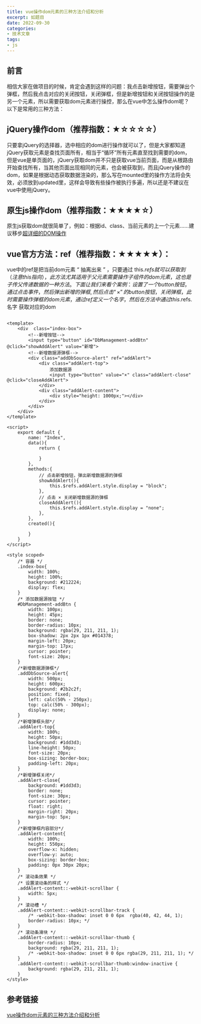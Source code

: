 ```yaml
---
title: vue操作dom元素的三种方法介绍和分析
excerpt: 如题目
date: 2022-09-30
categories:
- 技术文章
tags:
- js
---
```


## 前言
相信大家在做项目的时候，肯定会遇到这样的问题：我点击新增按钮，需要弹出个弹框，然后我点击对应的关闭按钮，关闭弹框，但是新增按钮和关闭按钮操作的是另一个元素，所以需要获取dom元素进行操控，那么在vue中怎么操作dom呢？
以下是常用的三种方法：

## jQuery操作dom（推荐指数：★☆☆☆☆）
只要拿jQuery的选择器，选中相应的dom进行操作就可以了，但是大家都知道jQuery获取元素是查找页面所有，相当于“循环”所有元素直至找到需要的dom，但是vue是单页面的，jQuery获取dom并不只是获取vue当前页面，而是从根路由开始查找所有，当其他页面出现相同的元素，也会被获取到，而且jQuery操作的dom，如果是根据动态获取数据渲染的，那么写在mounted里的操作方法将会失效，必须放到updated里，这样会导致有些操作被执行多遍，所以还是不建议在vue中使用jQuery。

## 原生js操作dom（推荐指数：★★★★☆）
原生js获取dom就很简单了，例如：根据id、class、当前元素的上一个元素......建议移步[超详细的DOM操作](https://shuangxunian.gitee.io/2020/12/24/operationDOM/)

## vue官方方法：ref（推荐指数：★★★★★）：
vue中的ref是把当前dom元素 “ 抽离出来 ” ，只要通过 this.$refs就可以获取到（注意this指向），此方法尤其适用于父元素需要操作子组件的dom元素，这也是子传父传递数据的一种方法。
下面让我们来看个案例：
设置了一个button按钮，通过点击事件，然后弹出 新增的弹框 , 然后点击 “ × ”的button按钮，关闭弹框，此时需要操作弹框的dom元素，通过ref定义一个名字， 然后在方法中通过  this.$refs.名字  获取对应的dom
```vue

<template>
    <div  class="index-box">
        <!--新增按钮-->
        <input type="button" id="DbManagement-addBtn" @click="showAddAlert" value="新增">
        <!--新增数据源弹框-->
        <div class="addDbSource-alert" ref="addAlert">
            <div class="addAlert-top">
                添加数据源
                <input type="button" value="×" class="addAlert-close" @click="closeAddAlert">
            </div>
            <div class="addAlert-content">
                <div style="height: 1000px;"></div>
            </div>
        </div>
    </div>
</template>
 
<script>
    export default {
        name: "Index",
        data(){
            return {
 
            }
        },
        methods:{
            // 点击新增按钮，弹出新增数据源的弹框
            showAddAlert(){
                this.$refs.addAlert.style.display = "block";
            },
            // 点击 × 关闭新增数据源的弹框
            closeAddAlert(){
                this.$refs.addAlert.style.display = "none";
            },
        },
        created(){
 
        }
    }
</script>
 
<style scoped>
    /* 容器 */
    .index-box{
        width: 100%;
        height: 100%;
        background: #212224;
        display: flex;
    }
    /* 添加数据源按钮 */
    #DbManagement-addBtn {
        width: 100px;
        height: 45px;
        border: none;
        border-radius: 10px;
        background: rgba(29, 211, 211, 1);
        box-shadow: 2px 2px 1px #014378;
        margin-left: 20px;
        margin-top: 17px;
        cursor: pointer;
        font-size: 20px;
    }
    /*新增数据源弹框*/
    .addDbSource-alert{
        width: 500px;
        height: 600px;
        background: #2b2c2f;
        position: fixed;
        left: calc(50% - 250px);
        top: calc(50% - 300px);
        display: none;
    }
    /*新增弹框头部*/
    .addAlert-top{
        width: 100%;
        height: 50px;
        background: #1dd3d3;
        line-height: 50px;
        font-size: 20px;
        box-sizing: border-box;
        padding-left: 20px;
    }
    /*新增弹框关闭*/
    .addAlert-close{
        background: #1dd3d3;
        border: none;
        font-size: 30px;
        cursor: pointer;
        float: right;
        margin-right: 20px;
        margin-top: 5px;
    }
    /*新增弹框内容部分*/
    .addAlert-content{
        width: 100%;
        height: 550px;
        overflow-x: hidden;
        overflow-y: auto;
        box-sizing: border-box;
        padding: 0px 30px 20px;
    }
    /* 滚动条效果 */
    /* 设置滚动条的样式 */
    .addAlert-content::-webkit-scrollbar {
        width: 5px;
    }
    /* 滚动槽 */
    .addAlert-content::-webkit-scrollbar-track {
        /* -webkit-box-shadow: inset 0 0 6px  rgba(40, 42, 44, 1);
        border-radius: 10px; */
    }
    /* 滚动条滑块 */
    .addAlert-content::-webkit-scrollbar-thumb {
        border-radius: 10px;
        background: rgba(29, 211, 211, 1);
        /* -webkit-box-shadow: inset 0 0 6px rgba(29, 211, 211, 1); */
    }
    .addAlert-content::-webkit-scrollbar-thumb:window-inactive {
        background: rgba(29, 211, 211, 1);
    }
</style>
```

## 参考链接
[vue操作dom元素的三种方法介绍和分析](https://blog.csdn.net/qq_43363884/article/details/88285332)